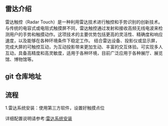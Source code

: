 ## 雷达介绍

雷达触控（Radar Touch）是一种利用雷达技术进行触控和手势识别的创新技术。与传统的电容式或电阻式触摸屏不同，雷达触控通过发射和接收高频无线电波来检测用户的手势和触摸动作。这项技术的主要优势包括更高的灵活性、精确度和响应速度，以及能够在各种环境条件下稳定工作。
结合雷达设备、投影仪或显示屏，完成大屏的可触控互动，为互动投影带来更加生动、丰富的交互体验。可实现多人互动，具备高精度和高灵敏度，适用于各种环境，目前广泛应用于各种展厅、展览馆、博物馆等。

## git 仓库地址

## 流程

1.雷达系统安装：使用第三方软件，设置好触摸点位

详细配置说明请参考:[雷达系统安装](https://github.com/troncell/SensingDocs/blob/main/Docs/Radar/%E9%9B%B7%E8%BE%BE%E7%B3%BB%E7%BB%9F%E5%AE%89%E8%A3%85.md)
